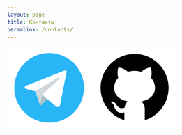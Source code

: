 ```yaml
---
layout: page
title: Контакты
permalink: /contacts/
---
```


[![](/assets/my-icon/telegram-96.svg)](https://t.me/etkr4k)
[![](/assets/my-icon/github-96.svg)](https://github/etkr4k)
